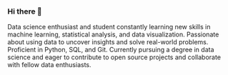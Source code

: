 ### Hi there 👋

Data science enthusiast and student constantly learning new skills in machine learning, statistical analysis, and data visualization. Passionate about using data to uncover insights and solve real-world problems. Proficient in Python, SQL, and Git. Currently pursuing a degree in data science and eager to contribute to open source projects and collaborate with fellow data enthusiasts.
